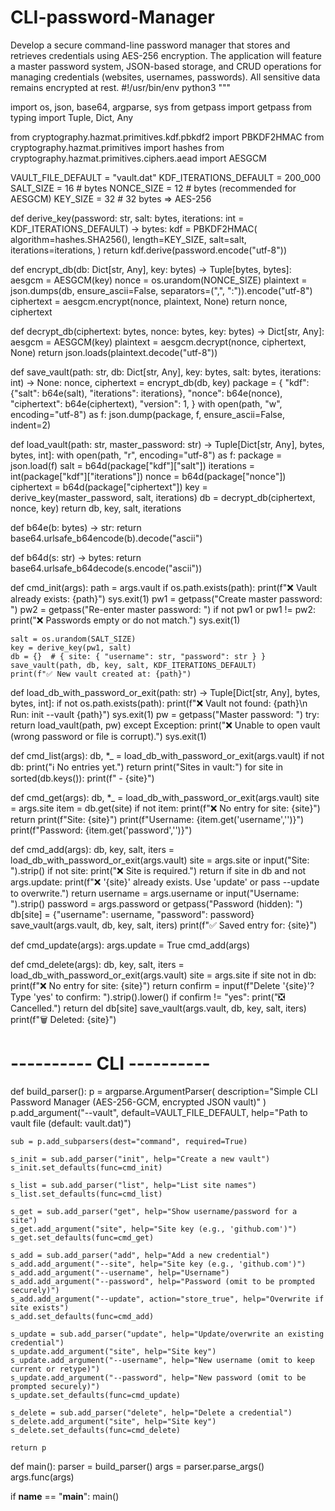 # CLI-password-Manager
Develop a secure command-line password manager that stores and retrieves  credentials using AES-256 encryption. The application will feature a master password  system, JSON-based storage, and CRUD operations for managing credentials (websites,  usernames, passwords). All sensitive data remains encrypted at rest.
#!/usr/bin/env python3
"""


import os, json, base64, argparse, sys
from getpass import getpass
from typing import Tuple, Dict, Any


from cryptography.hazmat.primitives.kdf.pbkdf2 import PBKDF2HMAC
from cryptography.hazmat.primitives import hashes
from cryptography.hazmat.primitives.ciphers.aead import AESGCM

VAULT_FILE_DEFAULT = "vault.dat"
KDF_ITERATIONS_DEFAULT = 200_000
SALT_SIZE = 16       # bytes
NONCE_SIZE = 12      # bytes (recommended for AESGCM)
KEY_SIZE = 32        # 32 bytes => AES-256



def derive_key(password: str, salt: bytes, iterations: int = KDF_ITERATIONS_DEFAULT) -> bytes:
    kdf = PBKDF2HMAC(
        algorithm=hashes.SHA256(),
        length=KEY_SIZE,
        salt=salt,
        iterations=iterations,
    )
    return kdf.derive(password.encode("utf-8"))



def encrypt_db(db: Dict[str, Any], key: bytes) -> Tuple[bytes, bytes]:
    aesgcm = AESGCM(key)
    nonce = os.urandom(NONCE_SIZE)
    plaintext = json.dumps(db, ensure_ascii=False, separators=(",", ":")).encode("utf-8")
    ciphertext = aesgcm.encrypt(nonce, plaintext, None)
    return nonce, ciphertext


def decrypt_db(ciphertext: bytes, nonce: bytes, key: bytes) -> Dict[str, Any]:
    aesgcm = AESGCM(key)
    plaintext = aesgcm.decrypt(nonce, ciphertext, None)
    return json.loads(plaintext.decode("utf-8"))



def save_vault(path: str, db: Dict[str, Any], key: bytes, salt: bytes, iterations: int) -> None:
    nonce, ciphertext = encrypt_db(db, key)
    package = {
        "kdf": {"salt": b64e(salt), "iterations": iterations},
        "nonce": b64e(nonce),
        "ciphertext": b64e(ciphertext),
        "version": 1,
    }
    with open(path, "w", encoding="utf-8") as f:
        json.dump(package, f, ensure_ascii=False, indent=2)


def load_vault(path: str, master_password: str) -> Tuple[Dict[str, Any], bytes, bytes, int]:
    with open(path, "r", encoding="utf-8") as f:
        package = json.load(f)
    salt = b64d(package["kdf"]["salt"])
    iterations = int(package["kdf"]["iterations"])
    nonce = b64d(package["nonce"])
    ciphertext = b64d(package["ciphertext"])
    key = derive_key(master_password, salt, iterations)
    db = decrypt_db(ciphertext, nonce, key)
    return db, key, salt, iterations


def b64e(b: bytes) -> str:
    return base64.urlsafe_b64encode(b).decode("ascii")


def b64d(s: str) -> bytes:
    return base64.urlsafe_b64decode(s.encode("ascii"))



def cmd_init(args):
    path = args.vault
    if os.path.exists(path):
        print(f"❌ Vault already exists: {path}")
        sys.exit(1)
    pw1 = getpass("Create master password: ")
    pw2 = getpass("Re-enter master password: ")
    if not pw1 or pw1 != pw2:
        print("❌ Passwords empty or do not match.")
        sys.exit(1)

    salt = os.urandom(SALT_SIZE)
    key = derive_key(pw1, salt)
    db = {}  # { site: { "username": str, "password": str } }
    save_vault(path, db, key, salt, KDF_ITERATIONS_DEFAULT)
    print(f"✅ New vault created at: {path}")


def load_db_with_password_or_exit(path: str) -> Tuple[Dict[str, Any], bytes, bytes, int]:
    if not os.path.exists(path):
        print(f"❌ Vault not found: {path}\n   Run: init --vault {path}")
        sys.exit(1)
    pw = getpass("Master password: ")
    try:
        return load_vault(path, pw)
    except Exception:
        print("❌ Unable to open vault (wrong password or file is corrupt).")
        sys.exit(1)


def cmd_list(args):
    db, *_ = load_db_with_password_or_exit(args.vault)
    if not db:
        print("ℹ️ No entries yet.")
        return
    print("Sites in vault:")
    for site in sorted(db.keys()):
        print(f" - {site}")


def cmd_get(args):
    db, *_ = load_db_with_password_or_exit(args.vault)
    site = args.site
    item = db.get(site)
    if not item:
        print(f"❌ No entry for site: {site}")
        return
    print(f"Site: {site}")
    print(f"Username: {item.get('username','')}")
    print(f"Password: {item.get('password','')}")


def cmd_add(args):
    db, key, salt, iters = load_db_with_password_or_exit(args.vault)
    site = args.site or input("Site: ").strip()
    if not site:
        print("❌ Site is required.")
        return
    if site in db and not args.update:
        print(f"❌ '{site}' already exists. Use 'update' or pass --update to overwrite.")
        return
    username = args.username or input("Username: ").strip()
    password = args.password or getpass("Password (hidden): ")
    db[site] = {"username": username, "password": password}
    save_vault(args.vault, db, key, salt, iters)
    print(f"✅ Saved entry for: {site}")


def cmd_update(args):
    args.update = True
    cmd_add(args)


def cmd_delete(args):
    db, key, salt, iters = load_db_with_password_or_exit(args.vault)
    site = args.site
    if site not in db:
        print(f"❌ No entry for site: {site}")
        return
    confirm = input(f"Delete '{site}'? Type 'yes' to confirm: ").strip().lower()
    if confirm != "yes":
        print("❎ Cancelled.")
        return
    del db[site]
    save_vault(args.vault, db, key, salt, iters)
    print(f"🗑️ Deleted: {site}")


# ---------- CLI ----------
def build_parser():
    p = argparse.ArgumentParser(
        description="Simple CLI Password Manager (AES-256-GCM, encrypted JSON vault)"
    )
    p.add_argument("--vault", default=VAULT_FILE_DEFAULT, help="Path to vault file (default: vault.dat)")

    sub = p.add_subparsers(dest="command", required=True)

    s_init = sub.add_parser("init", help="Create a new vault")
    s_init.set_defaults(func=cmd_init)

    s_list = sub.add_parser("list", help="List site names")
    s_list.set_defaults(func=cmd_list)

    s_get = sub.add_parser("get", help="Show username/password for a site")
    s_get.add_argument("site", help="Site key (e.g., 'github.com')")
    s_get.set_defaults(func=cmd_get)

    s_add = sub.add_parser("add", help="Add a new credential")
    s_add.add_argument("--site", help="Site key (e.g., 'github.com')")
    s_add.add_argument("--username", help="Username")
    s_add.add_argument("--password", help="Password (omit to be prompted securely)")
    s_add.add_argument("--update", action="store_true", help="Overwrite if site exists")
    s_add.set_defaults(func=cmd_add)

    s_update = sub.add_parser("update", help="Update/overwrite an existing credential")
    s_update.add_argument("site", help="Site key")
    s_update.add_argument("--username", help="New username (omit to keep current or retype)")
    s_update.add_argument("--password", help="New password (omit to be prompted securely)")
    s_update.set_defaults(func=cmd_update)

    s_delete = sub.add_parser("delete", help="Delete a credential")
    s_delete.add_argument("site", help="Site key")
    s_delete.set_defaults(func=cmd_delete)

    return p


def main():
    parser = build_parser()
    args = parser.parse_args()
    args.func(args)


if __name__ == "__main__":
    main()
